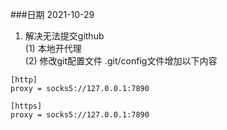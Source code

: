 
###日期 2021-10-29

1. 解决无法提交github  
(1) 本地开代理  
(2) 修改git配置文件 .git/config文件增加以下内容  
```
[http]
proxy = socks5://127.0.0.1:7890

[https]
proxy = socks5://127.0.0.1:7890
```
